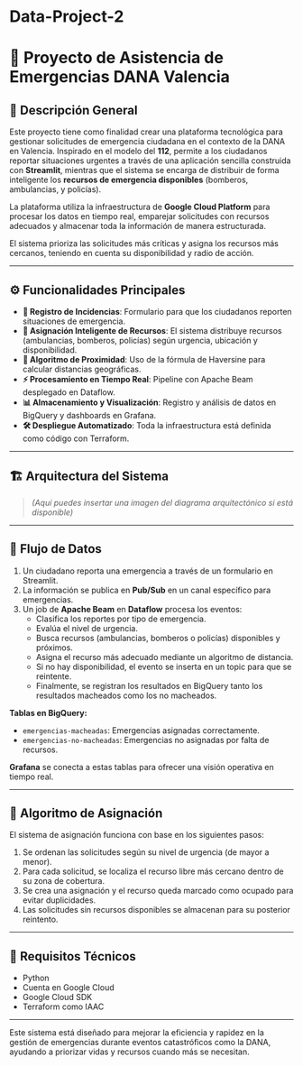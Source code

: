 # Data-Project-2

# 🚨 Proyecto de Asistencia de Emergencias DANA Valencia

## 📝 Descripción General

Este proyecto tiene como finalidad crear una plataforma tecnológica para gestionar solicitudes de emergencia ciudadana en el contexto de la DANA en Valencia. Inspirado en el modelo del **112**, permite a los ciudadanos reportar situaciones urgentes a través de una aplicación sencilla construida con **Streamlit**, mientras que el sistema se encarga de distribuir de forma inteligente los **recursos de emergencia disponibles** (bomberos, ambulancias, y policías).

La plataforma utiliza la infraestructura de **Google Cloud Platform** para procesar los datos en tiempo real, emparejar solicitudes con recursos adecuados y almacenar toda la información de manera estructurada.

El sistema prioriza las solicitudes más críticas y asigna los recursos más cercanos, teniendo en cuenta su disponibilidad y radio de acción. 

---

## ⚙️ Funcionalidades Principales

- **📨 Registro de Incidencias**: Formulario para que los ciudadanos reporten situaciones de emergencia.
- **🔁 Asignación Inteligente de Recursos**: El sistema distribuye recursos (ambulancias, bomberos, policías) según urgencia, ubicación y disponibilidad.
- **📍 Algoritmo de Proximidad**: Uso de la fórmula de Haversine para calcular distancias geográficas.
- **⚡ Procesamiento en Tiempo Real**: Pipeline con Apache Beam desplegado en Dataflow.
- **📊 Almacenamiento y Visualización**: Registro y análisis de datos en BigQuery y dashboards en Grafana.
- **🛠️ Despliegue Automatizado**: Toda la infraestructura está definida como código con Terraform.

---

## 🏗️ Arquitectura del Sistema

> *(Aquí puedes insertar una imagen del diagrama arquitectónico si está disponible)*

---

## 🔄 Flujo de Datos

1. Un ciudadano reporta una emergencia a través de un formulario en Streamlit.
2. La información se publica en **Pub/Sub** en un canal específico para emergencias.
3. Un job de **Apache Beam** en **Dataflow** procesa los eventos:
   - Clasifica los reportes por tipo de emergencia.
   - Evalúa el nivel de urgencia.
   - Busca recursos (ambulancias, bomberos o policías) disponibles y próximos.
   - Asigna el recurso más adecuado mediante un algoritmo de distancia.
   - Si no hay disponibilidad, el evento se inserta en un topic para que se reintente.
   - Finalmente, se registran los resultados en BigQuery tanto los resultados macheados como los no macheados.

**Tablas en BigQuery:**
- `emergencias-macheadas`: Emergencias asignadas correctamente.
- `emergencias-no-macheadas`: Emergencias no asignadas por falta de recursos.

**Grafana** se conecta a estas tablas para ofrecer una visión operativa en tiempo real.

---

## 🧠 Algoritmo de Asignación

El sistema de asignación funciona con base en los siguientes pasos:

1. Se ordenan las solicitudes según su nivel de urgencia (de mayor a menor).
2. Para cada solicitud, se localiza el recurso libre más cercano dentro de su zona de cobertura.
3. Se crea una asignación y el recurso queda marcado como ocupado para evitar duplicidades.
4. Las solicitudes sin recursos disponibles se almacenan para su posterior reintento.

---

## 🔧 Requisitos Técnicos

- Python 
- Cuenta en Google Cloud 
- Google Cloud SDK
- Terraform como IAAC

---

Este sistema está diseñado para mejorar la eficiencia y rapidez en la gestión de emergencias durante eventos catastróficos como la DANA, ayudando a priorizar vidas y recursos cuando más se necesitan.
